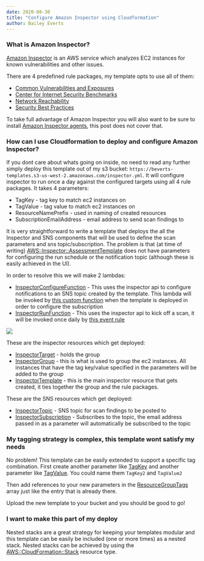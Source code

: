 ```yaml
---
date: 2020-08-30
title: "Configure Amazon Inspector using Cloudformation"
author: Bailey Everts
---
```


### What is Amazon Inspector?
[Amazon Inspector](https://aws.amazon.com/inspector/) is an AWS service which analyzes EC2 instances for known vulnerabilities and other issues.

There are 4 predefined rule packages, my template opts to use all of them:
* [Common Vulnerabilities and Exposures](https://docs.aws.amazon.com/inspector/latest/userguide/inspector_cves.html)
* [Center for Internet Security Benchmarks](https://docs.aws.amazon.com/inspector/latest/userguide/inspector_cis.html)
* [Network Reachability](https://docs.aws.amazon.com/inspector/latest/userguide/inspector_network-reachability.html)
* [Security Best Practices](https://docs.aws.amazon.com/inspector/latest/userguide/inspector_security-best-practices.html)

To take full advantage of Amazon Inspector you will also want to be sure to install [Amazon Inspector agents](https://docs.aws.amazon.com/inspector/latest/userguide/inspector_agents.html), this post does not cover that.

### How can I use Cloudformation to deploy and configure Amazon Inspector?

If you dont care about whats going on inside, no need to read any further simply deploy this template out of my s3 bucket: `https://beverts-templates.s3-us-west-2.amazonaws.com/inspector.yml`. It will configure inspector to run once a day against the configured targets using all 4 rule packages. It takes 4 parameters:
* TagKey - tag key to match ec2 instances on
* TagValue - tag value to match ec2 instances on
* ResourceNamePrefix - used in naming of created resources
* SubscriptionEmailAddress - email address to send scan findings to

It is very straightforward to write a template that deploys the all the Inspector and SNS components that will be used to define the scan parameters and sns topic/subscription. The problem is that (at time of writing) [AWS::Inspector::AssessmentTemplate](https://docs.aws.amazon.com/AWSCloudFormation/latest/UserGuide/aws-resource-inspector-assessmenttemplate.html) does not have parameters for configuring the run schedule or the notification topic (although these is easily achieved in the UI).

In order to resolve this we will make 2 lambdas:
* [InspectorConfigureFunction](https://github.com/beverts312/dev-env/blob/master/aws/templates/inspector.yml#L134) - This uses the inspector api to configure notifications to an SNS topic created by the template. This lambda will be invoked by [this custom function](https://github.com/beverts312/dev-env/blob/master/aws/templates/inspector.yml#L127) when the template is deployed in order to configure the subscription
* [InspectorRunFunction](https://github.com/beverts312/dev-env/blob/master/aws/templates/inspector.yml#L183) - This uses the inspector api to kick off a scan, it will be invoked once daily by [this event rule](https://github.com/beverts312/dev-env/blob/master/aws/templates/inspector.yml#L237)

![](https://app.lucidchart.com/publicSegments/view/fa322f67-9174-4b84-b570-790336a93e88/image.png)

These are the inspector resources which get deployed:
* [InspectorTarget](https://github.com/beverts312/dev-env/blob/master/aws/templates/inspector.yml#L72) - holds the group
* [InspectorGroup](https://github.com/beverts312/dev-env/blob/master/aws/templates/inspector.yml#L78) - this is what is used to group the ec2 instances. All instances that have the tag key/value specified in the parameters will be added to the group
* [InspectorTemplate](https://github.com/beverts312/dev-env/blob/master/aws/templates/inspector.yml#L85) - this is the main inspector resource that gets created, it ties together the group and the rule packages.

These are the SNS resources which get deployed:
* [InspectorTopic](https://github.com/beverts312/dev-env/blob/master/aws/templates/inspector.yml#L97) - SNS topic for scan findings to be posted to
* [InspectorSubscription](https://github.com/beverts312/dev-env/blob/master/aws/templates/inspector.yml#L103) - Subscribes to the topic, the email address passed in as a parameter will automatically be subscribed to the topic

### My tagging strategy is complex, this template wont satisfy my needs

No problem! This template can be easily extended to support a specific tag combination. First create another parameter like [TagKey](https://github.com/beverts312/dev-env/blob/master/aws/templates/inspector.yml#L5) and another parameter like [TagValue](https://github.com/beverts312/dev-env/blob/master/aws/templates/inspector.yml#L10). You could name them `TagKey2` and `TagValue2`

Then add references to your new parameters in the [ResourceGroupTags](https://github.com/beverts312/dev-env/blob/master/aws/templates/inspector.yml#L81) array just like the entry that is already there.

Upload the new template to your bucket and you should be good to go!

### I want to make this part of my deploy
Nested stacks are a great strategy for keeping your templates modular and this template can be easily be included (one or more times) as a nested stack. Nested stacks can be achieved by using the [AWS::CloudFormation::Stack](https://docs.aws.amazon.com/AWSCloudFormation/latest/UserGuide/aws-properties-stack.html) resource type.